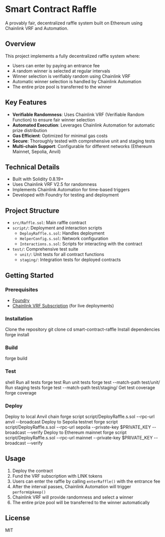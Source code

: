 # Smart Contract Raffle

A provably fair, decentralized raffle system built on Ethereum using Chainlink VRF and Automation.

## Overview

This project implements a fully decentralized raffle system where:

- Users can enter by paying an entrance fee
- A random winner is selected at regular intervals
- Winner selection is verifiably random using Chainlink VRF
- Automatic winner selection is handled by Chainlink Automation
- The entire prize pool is transferred to the winner

## Key Features

- **Verifiable Randomness**: Uses Chainlink VRF (Verifiable Random Function) to ensure fair winner selection
- **Automated Execution**: Leverages Chainlink Automation for automatic prize distribution
- **Gas Efficient**: Optimized for minimal gas costs
- **Secure**: Thoroughly tested with comprehensive unit and staging tests
- **Multi-chain Support**: Configurable for different networks (Ethereum Mainnet, Sepolia, Anvil)

## Technical Details

- Built with Solidity 0.8.19+
- Uses Chainlink VRF V2.5 for randomness
- Implements Chainlink Automation for time-based triggers
- Developed with Foundry for testing and deployment

## Project Structure

- `src/Raffle.sol`: Main raffle contract
- `script/`: Deployment and interaction scripts
  - `DeployRaffle.s.sol`: Handles deployment
  - `HelperConfig.s.sol`: Network configuration
  - `Interactions.s.sol`: Scripts for interacting with the contract
- `test/`: Comprehensive test suite
  - `unit/`: Unit tests for all contract functions
  - `staging/`: Integration tests for deployed contracts

## Getting Started

### Prerequisites

- [Foundry](https://book.getfoundry.sh/getting-started/installation)
- [Chainlink VRF Subscription](https://vrf.chain.link/) (for live deployments)

### Installation

Clone the repository
git clone <repository-url>
cd smart-contract-raffle
Install dependencies
forge install


### Build
forge build


### Test

shell
Run all tests
forge test
Run unit tests
forge test --match-path test/unit/
Run staging tests
forge test --match-path test/staging/
Get test coverage
forge coverage

### Deploy

Deploy to local Anvil chain
forge script script/DeployRaffle.s.sol --rpc-url anvil --broadcast
Deploy to Sepolia testnet
forge script script/DeployRaffle.s.sol --rpc-url sepolia --private-key $PRIVATE_KEY --broadcast --verify
Deploy to Ethereum mainnet
forge script script/DeployRaffle.s.sol --rpc-url mainnet --private-key $PRIVATE_KEY --broadcast --verify


## Usage

1. Deploy the contract
2. Fund the VRF subscription with LINK tokens
3. Users can enter the raffle by calling `enterRaffle()` with the entrance fee
4. After the interval passes, Chainlink Automation will trigger `performUpkeep()`
5. Chainlink VRF will provide randomness and select a winner
6. The entire prize pool will be transferred to the winner automatically

## License

MIT
